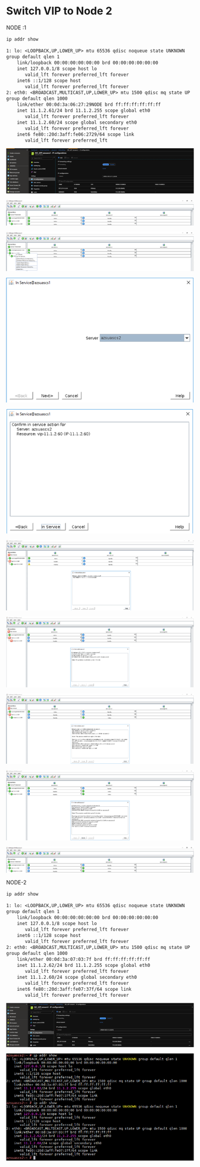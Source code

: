 # Switch VIP to Node 2

NODE :1

```bash
ip addr show
```

```console
1: lo: <LOOPBACK,UP,LOWER_UP> mtu 65536 qdisc noqueue state UNKNOWN group default qlen 1
    link/loopback 00:00:00:00:00:00 brd 00:00:00:00:00:00
    inet 127.0.0.1/8 scope host lo
       valid_lft forever preferred_lft forever
    inet6 ::1/128 scope host
       valid_lft forever preferred_lft forever
2: eth0: <BROADCAST,MULTICAST,UP,LOWER_UP> mtu 1500 qdisc mq state UP group default qlen 1000
    link/ether 00:0d:3a:06:27:29NODE brd ff:ff:ff:ff:ff:ff
    inet 11.1.2.61/24 brd 11.1.2.255 scope global eth0
       valid_lft forever preferred_lft forever
    inet 11.1.2.60/24 scope global secondary eth0
       valid_lft forever preferred_lft forever
    inet6 fe80::20d:3aff:fe06:2729/64 scope link
       valid_lft forever preferred_lft
```

![ ](/99_images/SWITCH-IP-1.png)

![ ](/99_images/SWITCH-IP-2.png)

![ ](/99_images/SWITCH-IP-3.png)

![ ](/99_images/SWITCH-IP-4.png)

![ ](/99_images/SWITCH-IP-5.png)

![ ](/99_images/SWITCH-IP-6.png)

![ ](/99_images/SWITCH-IP-7.png)

![ ](/99_images/SWITCH-IP-8.png)

![ ](/99_images/SWITCH-IP-9.png)

![ ](/99_images/SWITCH-IP-10.png)

NODE-2

```bash
ip addr show
```

```console
1: lo: <LOOPBACK,UP,LOWER_UP> mtu 65536 qdisc noqueue state UNKNOWN group default qlen 1
    link/loopback 00:00:00:00:00:00 brd 00:00:00:00:00:00
    inet 127.0.0.1/8 scope host lo
       valid_lft forever preferred_lft forever
    inet6 ::1/128 scope host
       valid_lft forever preferred_lft forever
2: eth0: <BROADCAST,MULTICAST,UP,LOWER_UP> mtu 1500 qdisc mq state UP group default qlen 1000
    link/ether 00:0d:3a:07:03:7f brd ff:ff:ff:ff:ff:ff
    inet 11.1.2.62/24 brd 11.1.2.255 scope global eth0
       valid_lft forever preferred_lft forever
    inet 11.1.2.60/24 scope global secondary eth0
       valid_lft forever preferred_lft forever
    inet6 fe80::20d:3aff:fe07:37f/64 scope link
       valid_lft forever preferred_lft forever
```

![ ](/99_images/SWITCH-IP-11.png)

![ ](/99_images/SWITCH-IP-12.png)